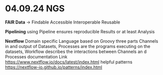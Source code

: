 # 04.09.24  NGS

**FAIR Data** -> Findable Accessible Interoperable Reusable

**Pipelining** using Pipeline ensures reproducible Results or at least Analysis 

**Nextflow** Domain specific Language based on Groovy three parts Channels in and output of Datasets, Processes are the programs executing on the datasets,  Workflow describes the interactions between Channels an d Processes 
documentation Link https://www.nextflow.io/docs/latest/index.html
helpful patterns https://nextflow-io.github.io/patterns/index.html
